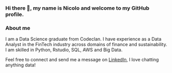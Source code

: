 ### Hi there 👋, my name is Nicolo and welcome to my GitHub profile. 

<!--
**masnicolo/masnicolo** is a ✨ _special_ ✨ repository because its `README.md` (this file) appears on your GitHub profile.

Here are some ideas to get you started:

- 🔭 I’m currently working on ...
- 🌱 I’m currently learning ...
- 👯 I’m looking to collaborate on ...
- 🤔 I’m looking for help with ...
- 💬 Ask me about ...
- 📫 How to reach me: ...
- 😄 Pronouns: ...
- ⚡ Fun fact: ...
-->
### About me
I am a Data Science graduate from Codeclan. I have experience as a Data Analyst in the FinTech industry across domains of finance and sustainability. I am skilled in Python, Rstudio, SQL, AWS and Big Data. 

Feel free to connect and send me a message on [LinkedIn](https://www.linkedin.com/in/nicolo-mastronardi/), I love chatting anything data!  
